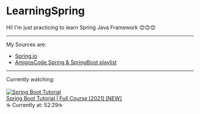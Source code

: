 # LearningSpring

Hi! I'm just practicing to learn Spring Java Framework 😊😊😊

---

My Sources are:

- [Spring.io](https://spring.io/)
- [AmigosCode Spring & SpringBoot playlist](https://www.youtube.com/playlist?list=PLwvrYc43l1MzeA2bBYQhCWr2gvWLs9A7S)

---

Currently watching:
<br/>
<br/>
[![Spring Boot Tutorial](https://i.ytimg.com/vi/9SGDpanrc8U/mqdefault.jpg)](https://www.youtube.com/watch?v=9SGDpanrc8U&list=PLwvrYc43l1MzeA2bBYQhCWr2gvWLs9A7S&index=2&t=64s)
<br/>
[Spring Boot Tutorial | Full Course [2021] [NEW]](https://www.youtube.com/watch?v=9SGDpanrc8U&list=PLwvrYc43l1MzeA2bBYQhCWr2gvWLs9A7S&index=2&t=64s)
<br/>
☕ Currently at: 52:29☕
